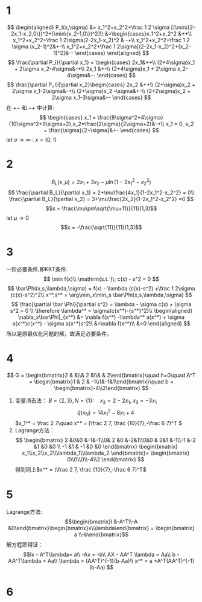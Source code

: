 # 1
$$
\begin{aligned}
P_I(x,\sigma) &= x_1^2+x_2^2+\frac 1 2 \sigma [(\min\{2-2x_1-x_2,0\})^2+(\min\{x_2-1,0\})^2]\\
&=\begin{cases}x_1^2+x_2^2 &++\\
x_1^2+x_2^2+\frac 1 2\sigma(2-2x_1-x_2)^2 & -+\\
x_1^2+x_2^2+\frac 1 2 \sigma (x_2-1)^2&+-\\
x_1^2+x_2^2+\frac 1 2\sigma[(2-2x_1-x_2)^2+(x_2-1)^2]&--
\end{cases}
\end{aligned}
$$
$$
\frac{\partial P_I}{\partial x_1} = \begin{cases}
2x_1&++\\
(2+4\sigma)x_1 + 2\sigma x_2-4\sigma&-+\\
2x_1 &+-\\
(2+4\sigma)x_1 + 2\sigma x_2-4\sigma&--
\end{cases}
$$
$$
\frac{\partial P_I}{\partial x_2}\begin{cases}
2x_2 &++\\
(2+\sigma)x_2 + 2\sigma x_1-2\sigma&-+\\
(2+\sigma)x_2 -\sigma&+-\\
(2+2\sigma)x_2 + 2\sigma x_1-3\sigma&--
\end{cases}
$$
在 $+-$ 和 $-+$ 中计算:
$$
\begin{cases}
x_1 = \frac{8\sigma^2+4\sigma}{10\sigma^2+9\sigma+2},x_2=\frac{2\sigma}{2\sigma+2}&-+\\
x_1 = 0, x_2 = \frac{\sigma}{2+\sigma}&+-
\end{cases}
$$
let $\sigma \to \infty$ : $x = (0,1)$

# 2 
$$
B_L (x,\mu) = 2x_1+3x_2 - \mu\ln (1-2x_1^2-x_2^2)
$$
$$
\frac{\partial B_L}{\partial x_1} = 2+\mu\frac{4x_1}{1-2x_1^2-x_2^2} = 0\\
\frac{\partial B_L}{\partial x_2} = 3+\mu\frac{2x_2}{1-2x_1^2-x_2^2} =0
$$
$$x = \frac{\mu\pm\sqrt{\mu+11}}{11}(1,3)$$
let $\mu\to 0$
$$x = -\frac{\sqrt{11}}{11}(1,3)$$

# 3
一阶必要条件,即KKT条件.
$$
\min f(x)\\
\mathrm{s.t. }\; c(x) - s^2 = 0
$$
$$
\bar\Phi(x,s,\lambda,\sigma) = f(x) - \lambda (c(x)-s^2) +\frac 1 2\sigma (c(x)-s^2)^2\\
x^*,s^* = \arg\min_x\min_s \bar\Phi(x,s,\lambda,\sigma)
$$
$$
\frac{\partial \bar \Phi}{\partial s^2} = \lambda - \sigma c(x) + \sigma s^2 = 0 \\
\therefore \lambda^* = \sigma(c(x^*)-{s^*}^2)\\
\begin{aligned}
\nabla_x\bar\Phi|_{x^*} &= \nabla f(x^*) -\lambda^* a(x^*) + \sigma a(x^*)c(x^*) - \sigma a(x^*)s^2\\
&=\nabla f(x^*)\\
&=0
\end{aligned}
$$
所以是原最优化问题的解，故满足必要条件。

# 4
$$
G = \begin{bmatrix}2 & &\\& 2 &\\& & 2\end{bmatrix}\quad h=0\quad A^T = \begin{bmatrix}1 & 2 & -1\\1&-1&1\end{bmatrix}\quad b = \begin{bmatrix}-4\\2\end{bmatrix}
$$
1. 变量消去法：
$B = \{2,3\},N=\{1\}: \quad x_2 =2-2x_1,\;x_3 = -3x_1$
$$\hat q (x_N) = 14x_1^2-8x_1+4$$
$x_1^* = \frac 2 7\quad x^* = (\frac 2 7, \frac {10}{7},-\frac 6 7)^T $ 
2. Lagrange方法：
$$
\begin{bmatrix}
2 &0&0 &-1&-1\\0& 2 &0 &-2&1\\0&0 & 2&1 &-1\\-1 &-2 &1 &0 &0 \\ -1 &1 & -1 &0 &0
\end{bmatrix}
\begin{bmatrix}
x_1\\x_2\\x_2\\\lambda_1\\\lambda_2
\end{bmatrix}=
\begin{bmatrix}
0\\0\\0\\-4\\2
\end{bmatrix}
$$
得到同上$x^* = (\frac 2 7, \frac {10}{7},-\frac 6 7)^T$

# 5
Lagrange方法:
$$\begin{bmatrix}I &-A^T\\-A &0\end{bmatrix}\begin{bmatrix}x\\\lambda\end{bmatrix} = \begin{bmatrix} a \\-b\end{bmatrix}$$
解方程即得证：
$$Ix - A^T\lambda= a\\
-Ax = -b\\
AX - AA^T \lambda = Aa\\
b - AA^T\lambda = Aa\\
\lambda = (AA^T)^{-1}(b-Aa)\\
x^* = a +A^T(AA^T)^{-1}(b-Aa)
$$

# 6

